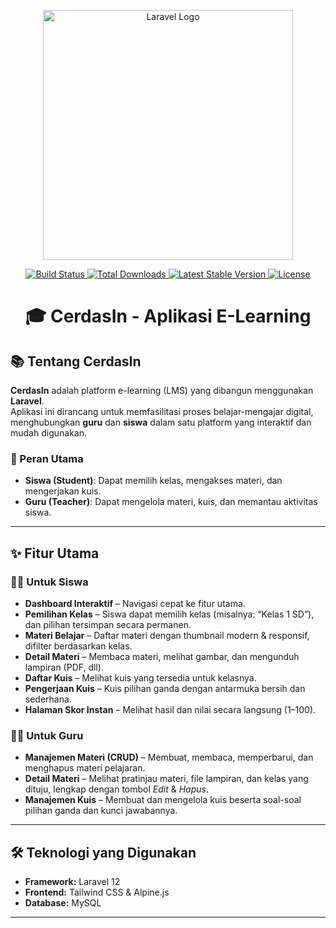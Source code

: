 <p align="center">
  <img src="https://raw.githubusercontent.com/laravel/art/master/logo-lockup/5%20SVG/2%20CMYK/1%20Full%20Color/laravel-logolockup-cmyk-red.svg" width="400" alt="Laravel Logo">
</p>

<p align="center">
  <a href="https://github.com/laravel/framework/actions">
    <img src="https://github.com/laravel/framework/workflows/tests/badge.svg" alt="Build Status">
  </a>
  <a href="https://packagist.org/packages/laravel/framework">
    <img src="https://img.shields.io/packagist/dt/laravel/framework" alt="Total Downloads">
  </a>
  <a href="https://packagist.org/packages/laravel/framework">
    <img src="https://img.shields.io/packagist/v/laravel/framework" alt="Latest Stable Version">
  </a>
  <a href="https://packagist.org/packages/laravel/framework">
    <img src="https://img.shields.io/packagist/l/laravel/framework" alt="License">
  </a>
</p>

<h1 align="center">🎓 CerdasIn - Aplikasi E-Learning</h1>

## 📚 Tentang CerdasIn
**CerdasIn** adalah platform e-learning (LMS) yang dibangun menggunakan **Laravel**.  
Aplikasi ini dirancang untuk memfasilitasi proses belajar-mengajar digital,  
menghubungkan **guru** dan **siswa** dalam satu platform yang interaktif dan mudah digunakan.

### 🎯 Peran Utama
- **Siswa (Student)**: Dapat memilih kelas, mengakses materi, dan mengerjakan kuis.
- **Guru (Teacher)**: Dapat mengelola materi, kuis, dan memantau aktivitas siswa.

---

## ✨ Fitur Utama

### 🧑‍🎓 Untuk Siswa
- **Dashboard Interaktif** – Navigasi cepat ke fitur utama.  
- **Pemilihan Kelas** – Siswa dapat memilih kelas (misalnya: “Kelas 1 SD”), dan pilihan tersimpan secara permanen.  
- **Materi Belajar** – Daftar materi dengan thumbnail modern & responsif, difilter berdasarkan kelas.  
- **Detail Materi** – Membaca materi, melihat gambar, dan mengunduh lampiran (PDF, dll).  
- **Daftar Kuis** – Melihat kuis yang tersedia untuk kelasnya.  
- **Pengerjaan Kuis** – Kuis pilihan ganda dengan antarmuka bersih dan sederhana.  
- **Halaman Skor Instan** – Melihat hasil dan nilai secara langsung (1–100).

### 👩‍🏫 Untuk Guru
- **Manajemen Materi (CRUD)** – Membuat, membaca, memperbarui, dan menghapus materi pelajaran.  
- **Detail Materi** – Melihat pratinjau materi, file lampiran, dan kelas yang dituju, lengkap dengan tombol *Edit* & *Hapus*.  
- **Manajemen Kuis** – Membuat dan mengelola kuis beserta soal-soal pilihan ganda dan kunci jawabannya.  

---

## 🛠️ Teknologi yang Digunakan
- **Framework:** Laravel 12  
- **Frontend:** Tailwind CSS & Alpine.js  
- **Database:** MySQL  

---
